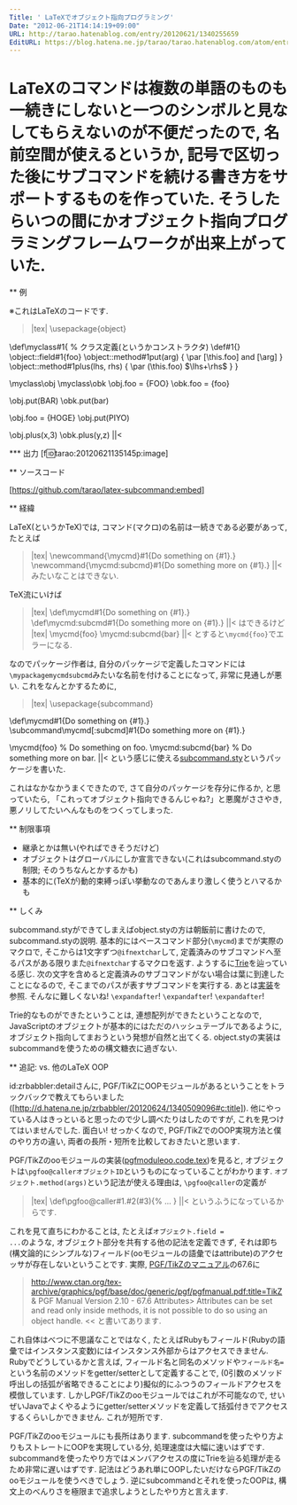 ```yaml
---
Title: ' LaTeXでオブジェクト指向プログラミング'
Date: "2012-06-21T14:14:19+09:00"
URL: http://tarao.hatenablog.com/entry/20120621/1340255659
EditURL: https://blog.hatena.ne.jp/tarao/tarao.hatenablog.com/atom/entry/6653586347149236088
---
```


LaTeXのコマンドは複数の単語のものも一続きにしないと一つのシンボルと見なしてもらえないのが不便だったので, 名前空間が使えるというか, 記号で区切った後にサブコマンドを続ける書き方をサポートするものを作っていた. そうしたらいつの間にかオブジェクト指向プログラミングフレームワークが出来上がっていた.
=====

** 例

※これはLaTeXのコードです.

>|tex|
\usepackage{object}

\def\myclass#1{ % クラス定義(というかコンストラクタ)
  \def#1{}
  \object::field#1{foo}
  \object::method#1put(arg) {
    \par [\this.foo] and [\arg]
  }
  \object::method#1plus(lhs, rhs) {
    \par (\this.foo) $\lhs+\rhs$
  }
}

\myclass\obj
\myclass\obk
\obj.foo = {FOO}
\obk.foo = {foo}

\obj.put(BAR)
\obk.put(bar)

\obj.foo = {HOGE}
\obj.put(PIYO)

\obj.plus(x,3)
\obk.plus(y,z)
||<

*** 出力
[f:id:tarao:20120621135145p:image]

** ソースコード

[https://github.com/tarao/latex-subcommand:embed]

** 経緯

LaTeX(というかTeX)では, コマンド(マクロ)の名前は一続きである必要があって, たとえば
>|tex|
\newcommand{\mycmd}#1{Do something on {#1}.}
\newcommand{\mycmd:subcmd}#1{Do something more on {#1}.}
||<
みたいなことはできない.

TeX流にいけば
>|tex|
\def\mycmd#1{Do something on {#1}.}
\def\mycmd:subcmd#1{Do something more on {#1}.}
||<
はできるけど
>|tex|
\mycmd{foo}
\mycmd:subcmd{bar}
||<
とすると<code>\mycmd{foo}</code>でエラーになる.

なのでパッケージ作者は, 自分のパッケージで定義したコマンドには<code>\mypackagemycmdsubcmd</code>みたいな名前を付けることになって, 非常に見通しが悪い. これをなんとかするために,

>|tex|
\usepackage{subcommand}

\def\mycmd#1{Do something on {#1}.}
\subcommand\mycmd[:subcmd]#1{Do something more on {#1}.}

\mycmd{foo}         % Do something on foo.
\mycmd:subcmd{bar}  % Do something more on bar.
||<
という感じに使える<a href="https://github.com/tarao/latex-subcommand/blob/master/subcommand.sty">subcommand.sty</a>というパッケージを書いた.

これはなかなかうまくできたので, さて自分のパッケージを存分に作るか, と思っていたら, 「これってオブジェクト指向できるんじゃね?」と悪魔がささやき, 悪ノリしてたいへんなものをつくってしまった.

** 制限事項

- 継承とかは無い(やればできそうだけど)
- オブジェクトはグローバルにしか宣言できない(これはsubcommand.styの制限; そのうちなんとかするかも)
- 基本的に(TeXが)動的束縛っぽい挙動なのであんまり激しく使うとハマるかも

** しくみ

subcommand.styができてしまえばobject.styの方は朝飯前に書けたので, subcommand.styの説明. 基本的にはベースコマンド部分(<code>\mycmd</code>)までが実際のマクロで, そこからは1文字ずつ<code>\@ifnextchar</code>して, 定義済みのサブコマンドへ至るパスがある限りまた<code>\@ifnextchar</code>するマクロを返す. ようするに<a href="http://ja.wikipedia.org/wiki/Trie">Trie</a>を辿っている感じ. 次の文字を含めると定義済みのサブコマンドがない場合は葉に到達したことになるので, そこまでのパスが表すサブコマンドを実行する. あとは<a href="https://github.com/tarao/latex-subcommand/blob/master/subcommand.sty">実装</a>を参照. そんなに難しくないね! <code>\expandafter</code>! <code>\expandafter</code>! <code>\expandafter</code>!

Trie的なものができたということは, 連想配列ができたということなので, JavaScriptのオブジェクトが基本的にはただのハッシュテーブルであるように, オブジェクト指向してまおうという発想が自然と出てくる. object.styの実装はsubcommandを使うための構文糖衣に過ぎない.

** 追記: vs. 他のLaTeX OOP

id:zrbabbler:detailさんに, PGF/TikZにOOPモジュールがあるということをトラックバックで教えてもらいました([http://d.hatena.ne.jp/zrbabbler/20120624/1340509096#c:title]). 他にやっている人はきっといると思ったので少し調べたりはしたのですが, これを見つけてはいませんでした. 面白い! せっかくなので, PGF/TikZでのOOP実現方法と僕のやり方の違い, 両者の長所・短所を比較しておきたいと思います.

PGF/TikZのooモジュールの実装(<a href="http://mirrors.ctan.org/graphics/pgf/base/tex/generic/pgf/modules/pgfmoduleoo.code.tex">pgfmoduleoo.code.tex</a>)を見ると, オブジェクトは<code>\pgfoo@callerオブジェクトID</code>というものになっていることがわかります. <code>オブジェクト.method(args)</code>という記法が使える理由は, <code>\pgfoo@caller</code>の定義が
>|tex|
\def\pgfoo@caller#1.#2(#3){%
  ...
}
||<
というふうになっているからです.

これを見て直ちにわかることは, たとえば<code>オブジェクト.field = ...</code>のような, オブジェクト部分を共有する他の記法を定義できず, それは即ち(構文論的にシンプルな)フィールド(ooモジュールの語彙ではattribute)のアクセッサが存在しないということです. 実際, <a href="http://www.ctan.org/tex-archive/graphics/pgf/base/doc/generic/pgf/pgfmanual.pdf">PGF/TikZのマニュアル</a>の67.6に
>http://www.ctan.org/tex-archive/graphics/pgf/base/doc/generic/pgf/pgfmanual.pdf:title=TikZ & PGF Manual Version 2.10 - 67.6 Attributes>
Attributes can be set and read only inside methods, it is not possible to do so using an object handle.
<<
と書いてあります.

これ自体はべつに不思議なことではなく, たとえばRubyもフィールド(Rubyの語彙ではインスタンス変数)にはインスタンス外部からはアクセスできません. Rubyでどうしているかと言えば, フィールド名と同名のメソッドや<code>フィールド名=</code>という名前のメソッドをgetter/setterとして定義することで, (0引数のメソッド呼出しの括弧が省略できることにより)擬似的にふつうのフィールドアクセスを模倣しています. しかしPGF/TikZのooモジュールではこれが不可能なので, せいぜいJavaでよくやるようにgetter/setterメソッドを定義して括弧付きでアクセスするくらいしかできません. これが短所です.

PGF/TikZのooモジュールにも長所はあります. subcommandを使ったやり方よりもストレートにOOPを実現している分, 処理速度は大幅に速いはずです. subcommandを使ったやり方ではメンバアクセスの度にTrieを辿る処理が走るため非常に遅いはずです. 記法はどうあれ単にOOPしたいだけならPGF/TikZのooモジュールを使うべきでしょう. 逆にsubcommandとそれを使ったOOPは, 構文上のべんりさを極限まで追求しようとしたやり方と言えます.
